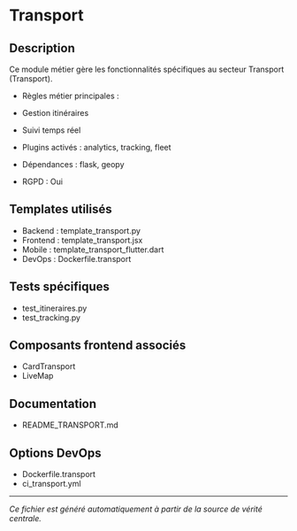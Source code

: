 # Transport

## Description
Ce module métier gère les fonctionnalités spécifiques au secteur Transport (Transport).

- Règles métier principales :
- Gestion itinéraires
- Suivi temps réel


- Plugins activés : analytics, tracking, fleet
- Dépendances : flask, geopy
- RGPD : Oui

## Templates utilisés
- Backend : template_transport.py
- Frontend : template_transport.jsx
- Mobile : template_transport_flutter.dart
- DevOps : Dockerfile.transport

## Tests spécifiques
- test_itineraires.py
- test_tracking.py


## Composants frontend associés
- CardTransport
- LiveMap


## Documentation
- README_TRANSPORT.md


## Options DevOps
- Dockerfile.transport
- ci_transport.yml


---
*Ce fichier est généré automatiquement à partir de la source de vérité centrale.*